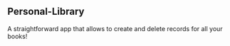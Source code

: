 ## Personal-Library

A straightforward app that allows to create and delete records for all your books!